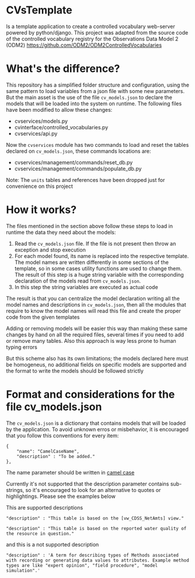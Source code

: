 # CVsTemplate

Is a template application to create a controlled vocabulary web-server powered by python/django. This project was adapted from the source code of the controlled vocabulary registry for the Observations Data Model 2 (ODM2) https://github.com/ODM2/ODM2ControlledVocabularies

# What's the difference?

This repository has a simplified folder structure and configuration, using the same pattern to load variables from a json file with some new parameters. But the main asset is the use of the file `cv_models.json` to declare the models that will be loaded into the system on runtime. The following files have been modified to allow these changes: 

* cvservices/models.py
* cvinterface/controlled_vocabularies.py
* cvservices/api.py

Now the `cvservices` module has two commands to load and reset the tables declared on `cv_models.json`, these commands locations are:

* cvservices/management/commands/reset_db.py
* cvservices/management/commands/populate_db.py

Note: The `units` tables and references have been dropped just for convenience on this project

# How it works?

The files mentioned in the section above follow these steps to load in runtime the data they need about the models: 

1. Read the `cv_models.json` file. If the file is not present then throw an exception and stop execution
2. For each model found, its name is replaced into the respective template. The model names are written differently in some sections of the template, so in some cases utility functions are used to change them. The result of this step is a huge string variable with the corresponding declaration of the models read from `cv_models.json`.
3. In this step the string variables are executed as actual code

The result is that you can centralize the model declaration writing all the model names and descriptions in `cv_models.json`, then all the modules that require to know the model names will read this file and create the proper code from the given templates

Adding or removing models will be easier this way than making these same changes by hand on all the required files, several times if you need to add or remove many tables. Also this approach is way less prone to human typing errors

But this scheme also has its own limitations; the models declared here must be homogeneus, no additional fields on specific models are supported and the format to write the models should be followed strictly

# Format and considerations for the file cv_models.json

The `cv_models.json` is a dictionary that contains models that will be loaded by the application. To avoid unknown erros or misbehavior, it is encouraged that you follow this conventions for every item: 

```
{
    "name": "CamelCaseName",
    "description" : "To be added."
},
```

The name parameter should be written in [camel case](https://en.wikipedia.org/wiki/Camel_case)

Currently it's not supported that the description parameter contains sub-strings, so it's encouraged to look for an alternative to quotes or highlightings. Please see the examples below

This are supported descriptions

```
"description" : "This table is based on the [vw_CDSS_NetAmts] view."
```

```
"description" : "This table is based on the reported water quality of the resource in question."
```

and this is a not supported description

```
"description" : 'A term for describing types of Methods associated with recording or generating data values to attributes. Example method types are like "expert opinion", "field procedure", "model simulation".'
```